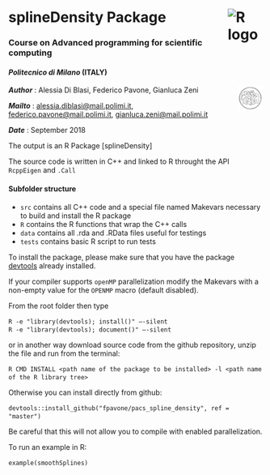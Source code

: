# splineDensity Package [<img style="float: right;" src="https://www.r-project.org/logo/Rlogo.png" width=70 alt="R logo"/>](https://www.r-project.org)
### Course on Advanced programming for scientific computing 
#### *Politecnico di Milano* (ITALY) 
[<img style="float: right;" src="https://github.com/fpavone/pacs_spline_density/blob/master/rePortACS/pictures/logopoli.png" width=50 alt="Polimi logo"/>](http://www.polimi.it/)

***Author*** : Alessia Di Blasi, Federico Pavone, Gianluca Zeni

***Mailto*** : alessia.diblasi@mail.polimi.it, federico.pavone@mail.polimi.it, gianluca.zeni@mail.polimi.it

***Date***   : September 2018

The output is an R Package [splineDensity]

The source code is written in C++ and linked to R throught the API `RcppEigen` and `.Call`

#### Subfolder structure

- `src` contains all C++ code and a special file named Makevars necessary to build and install the R package
- `R` contains the R functions that wrap the C++ calls
- `data` contains all .rda and .RData files useful for testings
- `tests` contains basic R script to run tests

To install the package, please make sure that you have the package [devtools](https://cran.r-project.org/web/packages/devtools/index.html) already installed.

If your compiler supports `openMP` parallelization modify the Makevars with a non-empty value for the `OPENMP` macro (default disabled).

From the root folder then type

    R -e "library(devtools); install()" —-silent
    R -e "library(devtools); document()" —-silent

or in another way download source code from the github repository, unzip the file and run from the terminal:

    R CMD INSTALL <path name of the package to be installed> -l <path name of the R library tree>

Otherwise you can install directly from github:

    devtools::install_github("fpavone/pacs_spline_density", ref = "master")

Be careful that this will not allow you to compile with enabled parallelization.

To run an example in R:
    
    example(smoothSplines)
